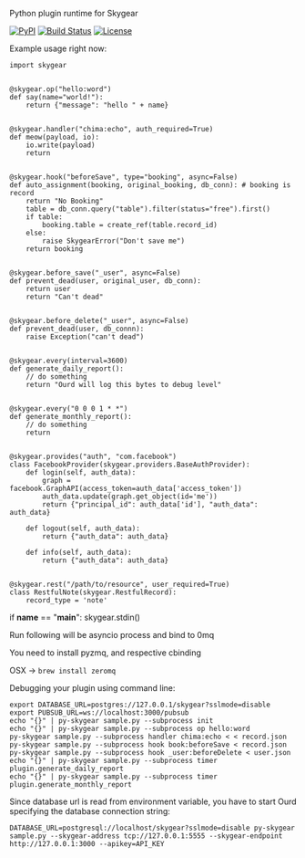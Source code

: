 Python plugin runtime for Skygear

[![PyPI](https://img.shields.io/pypi/v/skygear.svg)](https://pypi.python.org/pypi/skygear)
[![Build Status](https://travis-ci.org/SkygearIO/skygear-SDK-JS.svg)](https://travis-ci.org/SkygearIO/skygear-SDK-JS)
[![License](https://img.shields.io/pypi/l/skygear.svg)](https://pypi.python.org/pypi/skygear)

Example usage right now:

```
import skygear


@skygear.op("hello:word")
def say(name="world!"):
    return {"message": "hello " + name}


@skygear.handler("chima:echo", auth_required=True)
def meow(payload, io):
    io.write(payload)
    return


@skygear.hook("beforeSave", type="booking", async=False)
def auto_assignment(booking, original_booking, db_conn): # booking is record
    return "No Booking"
    table = db_conn.query("table").filter(status="free").first()
    if table:
        booking.table = create_ref(table.record_id)
    else:
        raise SkygearError("Don't save me")
    return booking


@skygear.before_save("_user", async=False)
def prevent_dead(user, original_user, db_conn):
    return user
    return "Can't dead"


@skygear.before_delete("_user", async=False)
def prevent_dead(user, db_connn):
    raise Exception("can't dead")


@skygear.every(interval=3600)
def generate_daily_report():
    // do something
    return "Ourd will log this bytes to debug level"


@skygear.every("0 0 0 1 * *")
def generate_monthly_report():
    // do something
    return


@skygear.provides("auth", "com.facebook")
class FacebookProvider(skygear.providers.BaseAuthProvider):
    def login(self, auth_data):
        graph = facebook.GraphAPI(access_token=auth_data['access_token'])
        auth_data.update(graph.get_object(id='me'))
        return {"principal_id": auth_data['id'], "auth_data": auth_data}

    def logout(self, auth_data):
        return {"auth_data": auth_data}

    def info(self, auth_data):
        return {"auth_data": auth_data}


@skygear.rest("/path/to/resource", user_required=True)
class RestfulNote(skygear.RestfulRecord):
    record_type = 'note'
```

if __name__ == "__main__":
    skygear.stdin()

Run following will be asyncio process and bind to 0mq

You need to install pyzmq, and respective cbinding


OSX -> `brew install zeromq`

Debugging your plugin using command line:

```
export DATABASE_URL=postgres://127.0.0.1/skygear?sslmode=disable
export PUBSUB_URL=ws://localhost:3000/pubsub
echo "{}" | py-skygear sample.py --subprocess init
echo "{}" | py-skygear sample.py --subprocess op hello:word
py-skygear sample.py --subprocess handler chima:echo < < record.json
py-skygear sample.py --subprocess hook book:beforeSave < record.json
py-skygear sample.py --subprocess hook _user:beforeDelete < user.json
echo "{}" | py-skygear sample.py --subprocess timer plugin.generate_daily_report
echo "{}" | py-skygear sample.py --subprocess timer plugin.generate_monthly_report
```

Since database url is read from environment variable, you have to start Ourd specifying the database connection string:

```
DATABASE_URL=postgresql://localhost/skygear?sslmode=disable py-skygear sample.py --skygear-address tcp://127.0.0.1:5555 --skygear-endpoint http://127.0.0.1:3000 --apikey=API_KEY
```

